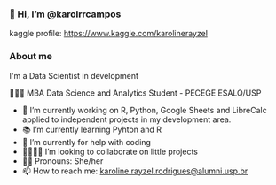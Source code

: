 ### 👋 Hi, I’m @karolrrcampos
kaggle profile: https://www.kaggle.com/karolinerayzel

### About me
I'm a Data Scientist in development

👩🏻‍💻 MBA Data Science and Analytics Student - PECEGE ESALQ/USP

- 🔭 I’m currently working on R, Python, Google Sheets and LibreCalc applied to independent projects in my development area.
- 📚 I’m currently learning Pyhton and R
- 🤔 I’m currently for help with coding
- 🤜🏻🤛🏻 I’m looking to collaborate on little projects
- 👩🏻 Pronouns: She/her
- 📫 How to reach me: karoline.rayzel.rodrigues@alumni.usp.br

<!---
karolrrcampos/karolrrcampos is a ✨ special ✨ repository because its `README.md` (this file) appears on your GitHub profile.
You can click the Preview link to take a look at your changes.
--->
